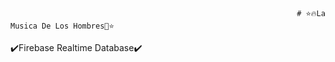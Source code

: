 
                                                                    # ⭐️🔥La Musica De Los Hombres🎸⭐️

  
  ✔️Firebase Realtime Database✔️



